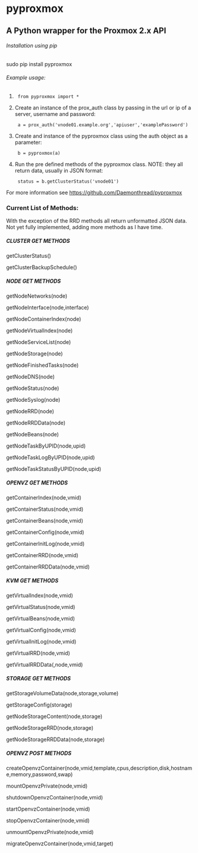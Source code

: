 pyproxmox
=========

## A Python wrapper for the Proxmox 2.x API

###### Installation using pip

sudo pip install pyproxmox

###### Example usage:

1. 
		from pyproxmox import *

2. Create an instance of the prox_auth class by passing in the
url or ip of a server, username and password:

		a = prox_auth('vnode01.example.org','apiuser','examplePassword')

3. Create and instance of the pyproxmox class using the auth object as a parameter:

		b = pyproxmox(a)

4. Run the pre defined methods of the pyproxmox class. NOTE: they all return data, usually in JSON format:

		status = b.getClusterStatus('vnode01')

For more information see https://github.com/Daemonthread/pyproxmox

### Current List of Methods:

With the exception of the RRD methods all return unformatted JSON data.
Not yet fully implemented, adding more methods as I have time.

##### CLUSTER GET METHODS

getClusterStatus()

getClusterBackupSchedule()

##### NODE GET METHODS

getNodeNetworks(node)

getNodeInterface(node,interface)

getNodeContainerIndex(node)

getNodeVirtualIndex(node)

getNodeServiceList(node)

getNodeStorage(node)

getNodeFinishedTasks(node)

getNodeDNS(node)

getNodeStatus(node)

getNodeSyslog(node)

getNodeRRD(node)   

getNodeRRDData(node)

getNodeBeans(node)

getNodeTaskByUPID(node,upid)

getNodeTaskLogByUPID(node,upid)

getNodeTaskStatusByUPID(node,upid)

##### OPENVZ GET METHODS

getContainerIndex(node,vmid)

getContainerStatus(node,vmid)

getContainerBeans(node,vmid)

getContainerConfig(node,vmid)

getContainerInitLog(node,vmid)

getContainerRRD(node,vmid)

getContainerRRDData(node,vmid)

##### KVM GET METHODS

getVirtualIndex(node,vmid)

getVirtualStatus(node,vmid)

getVirtualBeans(node,vmid)

getVirtualConfig(node,vmid)

getVirtualInitLog(node,vmid)

getVirtualRRD(node,vmid)

getVirtualRRDData(,node,vmid)

##### STORAGE GET METHODS

getStorageVolumeData(node,storage,volume)

getStorageConfig(storage)   

getNodeStorageContent(node,storage)

getNodeStorageRRD(node,storage)

getNodeStorageRRDData(node,storage)

##### OPENVZ POST METHODS

createOpenvzContainer(node,vmid,template,cpus,description,disk,hostname,memory,password,swap)

mountOpenvzPrivate(node,vmid)

shutdownOpenvzContainer(node,vmid)

startOpenvzContainer(node,vmid)

stopOpenvzContainer(node,vmid)

unmountOpenvzPrivate(node,vmid)

migrateOpenvzContainer(node,vmid,target)
